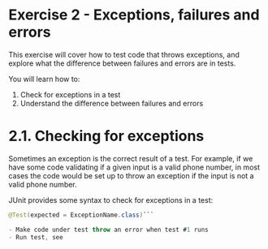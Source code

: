 # Exercise 2 - Exceptions, failures and errors

This exercise will cover how to test code that throws exceptions, and explore what the difference between failures and errors are in tests.

You will learn how to:

1. Check for exceptions in a test
2. Understand the difference between failures and errors

# 2.1. Checking for exceptions

Sometimes an exception is the correct result of a test. For example, if we have some code validating if a given input is a valid phone number, in most cases the code would be set up to throw an exception if the input is not a valid phone number.

JUnit provides some syntax to check for exceptions in a test:

```Java
@Test(expected = ExceptionName.class)```

- Make code under test throw an error when test #1 runs
- Run test, see

